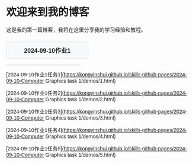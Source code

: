 # 欢迎来到我的博客
 
这是我的第一篇博客，我将在这里分享我的学习经验和教程。
<!-- HTML 部分 -->
<h3 id="menuTitle">2024-09-10作业1</h3>

<div id="popupMenu" class="menu">
    <ul>
        <li><a href="https://kongyinshui.github.io/skills-github-pages/2024-09-10-Computer Graphics task 1/demos/1.html">2024-09-10作业1任务1</a></li>
        <li><a href="#about">关于</a></li>
        <li><a href="#contact">联系</a></li>
    </ul>
</div>

<!-- CSS 部分 -->
<style>
body {
    font-family: Arial, sans-serif;
}

h3 {
    cursor: pointer;
    background-color: #f8f9fa;
    padding: 10px;
    border: 1px solid #ddd;
    border-radius: 5px;
    width: 200px;
    text-align: center;
}

h3:hover {
    background-color: #e2e6ea;
}

/* 菜单初始隐藏状态 */
.menu {
    max-height: 0;
    overflow: hidden;
    transition: max-height 0.5s ease-out;
    background-color: white;
    border: 1px solid #ddd;
    border-radius: 5px;
    width: 200px;
    margin-top: 5px;
}

.menu ul {
    list-style-type: none;
    padding: 0;
    margin: 0;
}

.menu ul li {
    padding: 10px;
}

.menu ul li a {
    text-decoration: none;
    color: #333;
}

.menu ul li a:hover {
    color: #007bff;
}

/* 展开时菜单的最大高度 */
.menu.show {
    max-height: 300px; /* 根据内容调整 */
}
</style>

<!-- JavaScript 部分 -->
<script>
document.getElementById('menuTitle').addEventListener('click', function() {
    var menu = document.getElementById('popupMenu');
    menu.classList.toggle('show');
});
</script>
 
[2024-09-10作业1任务1](https://kongyinshui.github.io/skills-github-pages/2024-09-10-Computer Graphics task 1/demos/1.html)

[2024-09-10作业1任务2](https://kongyinshui.github.io/skills-github-pages/2024-09-10-Computer Graphics task 1/demos/2.html)

[2024-09-10作业1任务3](https://kongyinshui.github.io/skills-github-pages/2024-09-10-Computer Graphics task 1/demos/3.html)

[2024-09-10作业1任务4](https://kongyinshui.github.io/skills-github-pages/2024-09-10-Computer Graphics task 1/demos/4.html)

[2024-09-10作业1任务5](https://kongyinshui.github.io/skills-github-pages/2024-09-10-Computer Graphics task 1/demos/5.html)
 

